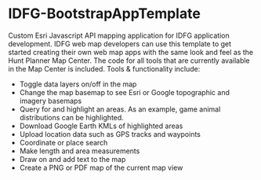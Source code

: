 IDFG-BootstrapAppTemplate
=========================

Custom Esri Javascript API mapping application for IDFG application development.  IDFG web map developers can use this template to get started creating their own web map apps with the same look and feel as the Hunt Planner Map Center.  The code for all tools that are currently available in the Map Center is included.  Tools & functionality include:

- Toggle data layers on/off in the map
- Change the map basemap to see Esri or Google topographic and imagery basemaps
- Query for and highlight an areas. As an example, game animal distributions can be highlighted.
- Download Google Earth KMLs of highlighted areas
- Upload location data such as GPS tracks and waypoints
- Coordinate or place search
- Make length and area measurements
- Draw on and add text to the map
- Create a PNG or PDF map of the current map view

